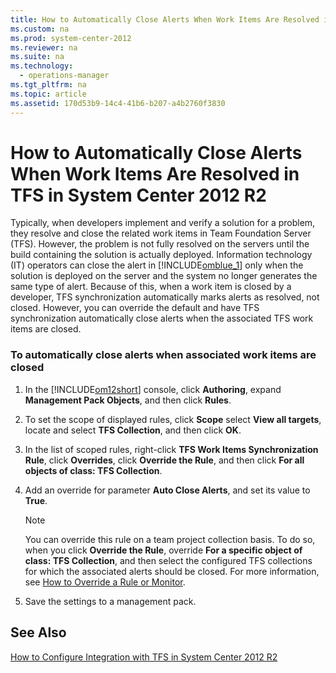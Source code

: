```yaml
---
title: How to Automatically Close Alerts When Work Items Are Resolved in TFS in System Center 2012 R2
ms.custom: na
ms.prod: system-center-2012
ms.reviewer: na
ms.suite: na
ms.technology: 
  - operations-manager
ms.tgt_pltfrm: na
ms.topic: article
ms.assetid: 170d53b9-14c4-41b6-b207-a4b2760f3830
---
```

# How to Automatically Close Alerts When Work Items Are Resolved in TFS in System Center 2012 R2
Typically, when developers implement and verify a solution for a problem, they resolve and close the related work items in Team Foundation Server \(TFS\). However, the problem is not fully resolved on the servers until the build containing the solution is actually deployed. Information technology \(IT\) operators can close the alert in [!INCLUDE[omblue_1](./Token/omblue_1_md.md)] only when the solution is deployed on the server and the system no longer generates the same type of alert. Because of this, when a work item is closed by a developer, TFS synchronization automatically marks alerts as resolved, not closed. However, you can override the default and have TFS synchronization automatically close alerts when the associated TFS work items are closed.

### To automatically close alerts when associated work items are closed

1.  In the [!INCLUDE[om12short](./Token/om12short_md.md)] console, click **Authoring**, expand **Management Pack Objects**, and then click **Rules**.

2.  To set the scope of displayed rules, click **Scope** select **View all targets**, locate and select **TFS Collection**, and then click **OK**.

3.  In the list of scoped rules, right\-click **TFS Work Items Synchronization Rule**, click **Overrides**, click **Override the Rule**, and then click **For all objects of class: TFS Collection**.

4.  Add an override for parameter **Auto Close Alerts**, and set its value to **True**.

    > [!NOTE]
    > You can override this rule on a team project collection basis. To do so, when you click **Override the Rule**, override **For a specific object of class: TFS Collection**, and then select the configured TFS collections for which the associated alerts should be closed. For more information, see [How to Override a Rule or Monitor](./How-to-Override-a-Rule-or-Monitor.md).

5.  Save the settings to a management pack.

## See Also
[How to Configure Integration with TFS in System Center 2012 R2](./How-to-Configure-Integration-with-TFS-in-System-Center-2012-R2.md)


